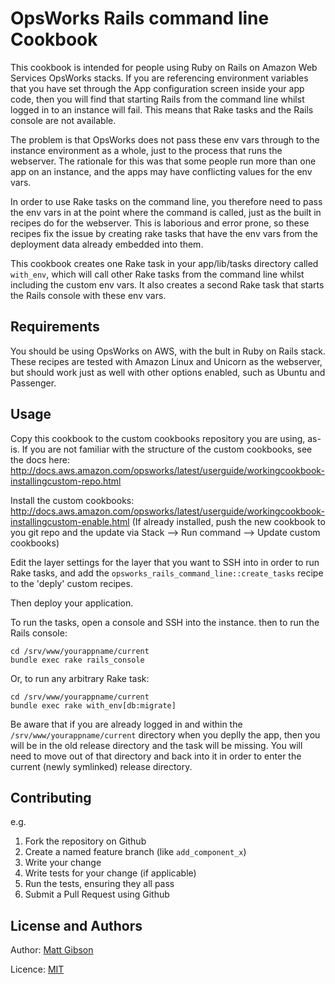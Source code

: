 OpsWorks Rails command line Cookbook
======================
This cookbook is intended for people using Ruby on Rails on Amazon Web Services
OpsWorks stacks. If you are referencing environment variables that you have set through
the App configuration screen inside your app code, then you will find that starting Rails from the
command line whilst logged in to an instance will fail. This means that Rake tasks
and the Rails console are not available.

The problem is that OpsWorks
does not pass these env vars through to the instance environment as a whole, just to the process
that runs the webserver. The rationale for this was that some people run more than one
app on an instance, and the apps may have conflicting values for the env vars.

In order to use Rake tasks on the command line, you therefore need to pass the env vars in at the
point where the command is called, just as the built in recipes do for the webserver. This is laborious
and error prone, so these recipes fix the issue by creating rake tasks that have the env vars from the
deployment data already embedded into them.

This cookbook creates one Rake task in your app/lib/tasks directory called `with_env`, which will call other Rake
tasks from the command line whilst including the custom env vars. It also creates a second
Rake task that starts the Rails console with these env vars.


Requirements
------------
You should be using OpsWorks on AWS, with the bult in Ruby on Rails stack. These recipes
are tested with Amazon Linux and Unicorn as the webserver, but should work just as well with other
options enabled, such as Ubuntu and Passenger.


Usage
-----
Copy this cookbook to the custom cookbooks repository you are using, as-is. If you are not familiar
with the structure of the custom cookbooks, see the docs here: http://docs.aws.amazon.com/opsworks/latest/userguide/workingcookbook-installingcustom-repo.html

Install the custom cookbooks: http://docs.aws.amazon.com/opsworks/latest/userguide/workingcookbook-installingcustom-enable.html
(If already installed, push the new cookbook to you git repo and the update via Stack --> Run command --> Update custom cookbooks)

Edit the layer settings for the layer that you want to SSH into in order to run Rake tasks, and add the
`opsworks_rails_command_line::create_tasks` recipe to the 'deply' custom recipes.

Then deploy your application.

To run the tasks, open a console and SSH into the instance. then to run the Rails console:

```
cd /srv/www/yourappname/current
bundle exec rake rails_console
```

Or, to run any arbitrary Rake task:

```
cd /srv/www/yourappname/current
bundle exec rake with_env[db:migrate]
```

Be aware that if you are already logged in and within the `/srv/www/yourappname/current` directory
when you deplly the app, then you will be in the old release directory and the task will be missing.
You will need to move out of that directory and back into it in order to enter the current
(newly symlinked) release directory.


Contributing
------------

e.g.
1. Fork the repository on Github
2. Create a named feature branch (like `add_component_x`)
3. Write your change
4. Write tests for your change (if applicable)
5. Run the tests, ensuring they all pass
6. Submit a Pull Request using Github

License and Authors
-------------------
Author: <a href="https://github.com/mattgibson">Matt Gibson</a>

Licence: <a href="http://www.opensource.org/licenses/MIT">MIT</a>
